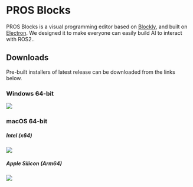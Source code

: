 # PROS Blocks

PROS Blocks is a visual programming editor based on [Blockly](https://github.com/google/blockly), and built on [Electron](https://github.com/electron/electron). We designed it to make everyone can easily build AI to interact with ROS2..

## Downloads

Pre-built installers of latest release can be downloaded from the links below.

### Windows 64-bit

[![](https://img.shields.io/badge/EXE%20Installer-v1.0.4-blue)](https://github.com/PAIA-PROS/pros-blocks/releases/download/v1.0.4/PROS.Blocks-1.0.4.Setup.exe)

### macOS 64-bit

##### Intel (x64)

[![](https://img.shields.io/badge/DMG%20Installer-v1.0.4-red)](https://github.com/PAIA-PROS/pros-blocks/releases/download/v1.0.4/PROS.Blocks-1.0.4-x64.dmg)

##### Apple Silicon (Arm64)

[![](https://img.shields.io/badge/DMG%20Installer-v1.0.4-red)](https://github.com/PAIA-PROS/pros-blocks/releases/download/v1.0.4/PROS.Blocks-1.0.4-arm64.dmg)
